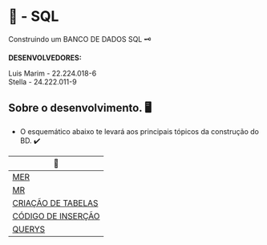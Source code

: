 # 🏦 - SQL

Construindo um BANCO DE DADOS SQL  🗝️</br>

<b> DESENVOLVEDORES:</b> </br>

Luis Marim - 22.224.018-6  </br>
Stella - 24.222.011-9

## Sobre o desenvolvimento. 🖥️

- O esquemático abaixo te levará aos principais tópicos da construção do BD. ✔️
  
<div align = "middle">
 
| 🔨 |
|---------|
| [MER](https://github.com/LuiisMarim/ModelandoBDSQL/blob/main/Mer.md) |
| [MR](https://github.com/LuiisMarim/ModelandoBDSQL/blob/main/Mr.md) |
| [CRIAÇÃO DE TABELAS](https://github.com/LuiisMarim/ModelandoBDSQL/blob/main/CriacaoTabelas.md) |
| [CÓDIGO DE INSERÇÃO](https://github.com/LuiisMarim/ModelandoBDSQL/blob/main/PythonCode.md) |
| [QUERYS](https://github.com/LuiisMarim/ModelandoBDSQL/blob/main/AlgebraRelacional.md) |
